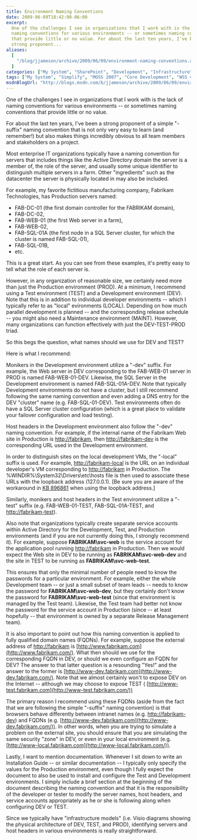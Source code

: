 ```yaml
---
title: Environment Naming Conventions
date: 2009-06-09T18:42:00-06:00
excerpt:
  One of the challenges I see in organizations that I work with is the lack of
  naming conventions for various environments -- or sometimes naming conventions
  that provide little or no value. For about the last ten years, I've been a
  strong proponent...
aliases:
  [
    "/blog/jjameson/archive/2009/06/09/environment-naming-conventions.aspx",
  ]
categories: ["My System", "SharePoint", "Development", "Infrastructure"]
tags: ["My System", "Simplify", "MOSS 2007", "Core Development", "WSS v3", "SQL Server", "Infrastructure"]
msdnBlogUrl: "http://blogs.msdn.com/b/jjameson/archive/2009/06/09/environment-naming-conventions.aspx"
---
```


One of the challenges I see in organizations that I work with is the lack of
naming conventions for various environments -- or sometimes naming conventions
that provide little or no value.

For about the last ten years, I've been a strong proponent of a simple "-suffix"
naming convention that is not only very easy to learn (and remember!) but also
makes things incredibly obvious to all team members and stakeholders on a
project.

Most enterprise IT organizations typically have a naming convention for servers
that includes things like the Active Directory domain the server is a member of,
the role of the server, and usually some unique identifier to distinguish
multiple servers in a farm. Other "ingredients" such as the datacenter the
server is physically located in may also be included.

For example, my favorite fictitious manufacturing company, Fabrikam
Technologies, has Production servers named:

- FAB-DC-01 (the first domain controller for the FABRIKAM domain),
- FAB-DC-02,
- FAB-WEB-01 (the first Web server in a farm),
- FAB-WEB-02,
- FAB-SQL-01A (the first node in a SQL Server cluster, for which the cluster is
  named FAB-SQL-01),
- FAB-SQL-01B,
- etc.

This is a great start. As you can see from these examples, it's pretty easy to
tell what the role of each server is.

However, in any organization of reasonable size, we certainly need more than
just the Production environment (PROD). At a minimum, I recommend using a Test
environment (TEST) and a Development environment (DEV). Note that this is in
addition to individual developer environments -- which I typically refer to as
"local" evironments (LOCAL). Depending on how much parallel development is
planned -- and the corresponding release schedule -- you might also need a
Maintenance environment (MAINT). However, many organizations can function
effectively with just the DEV-TEST-PROD triad.

So this begs the question, what names should we use for DEV and TEST?

Here is what I recommend:

Monikers in the Development environment utilize a "-dev" suffix. For example,
the Web server in DEV corresponding to the FAB-WEB-01 server in PROD is named
FAB-WEB-01-DEV. Likewise, the SQL Server in the Development environment is named
FAB-SQL-01A-DEV. Note that typically Development environments do not have a
cluster, but I still recommend following the same naming convention and even
adding a DNS entry for the DEV "cluster" name (e.g. FAB-SQL-01-DEV). Test
environments often do have a SQL Server cluster configuration (which is a great
place to validate your failover configuration and load testing).

Host headers in the Development environment also follow the "-dev" naming
convention. For example, if the internal name of the Fabrikam Web site in
Production is [http://fabrikam](http://fabrikam/), then
[http://fabrikam-dev](http://fabrikam-dev/) is the corresponding URL used in the
Development environment.

In order to distinguish sites on the local development VMs, the "-local" suffix
is used. For example, [http://fabrikam-local](http://fabrikam-local/) is the URL
on an individual developer's VM corresponding to
[http://fabrikam](http://fabrikam/) in Production. The
%WINDIR%\System32\Drivers\etc\hosts file is then used to associate these URLs
with the loopback address (127.0.0.1).
[Be sure you are aware of the workaround in [KB 896861](http://support.microsoft.com/kb/896861)
when using the loopback address.]

Similarly, monikers and host headers in the Test environment utilize a "-test"
suffix (e.g. FAB-WEB-01-TEST, FAB-SQL-01A-TEST, and
[http://fabrikam-test](http://fabrikam-test/)).

Also note that organizations typically create separate service accounts within
Active Directory for the Development, Test, and Production environments (and if
you are not currently doing this, I strongly recommend it). For example, suppose
**FABRIKAM\svc-web** is the service account for the application pool running
[http://fabrikam](http://fabrikam/) in Production. Then we would expect the Web
site in DEV to be running as **FABRIKAM\svc-web-dev** and the site in TEST to be
running as **FABRIKAM\svc-web-test**.

This ensures that only the minimal number of people need to know the passwords
for a particular environment. For example, either the whole Development team --
or just a small subset of team leads -- needs to know the password for
**FABRIKAM\svc-web-dev**, but they certainly don't know the password for
**FABRIKAM\svc-web-test** (since that environment is managed by the Test team).
Likewise, the Test team had better not know the password for the service account
in Production (since -- at least hopefully -- that environment is owned by a
separate Release Management team).

It is also important to point out how this naming convention is applied to fully
qualified domain names (FQDNs). For example, suppose the external address of
[http://fabrikam](http://fabrikam/) is
[http://www.fabrikam.com](http://www.fabrikam.com/). What then should we use for
the corresponding FQDN in DEV, or should we even configure an FQDN for DEV? The
answer to that latter question is a resounding "Yes!" and the answer to the
former is [http://www-dev.fabrikam.com](http://www-dev.fabrikam.com/). Note that
we almost certainly won't to expose DEV on the Internet -- although we may
choose to expose TEST (
[http://www-test.fabrikam.com](http://www-test.fabrikam.com/))

The primary reason I recommend using these FQDNs (aside from the fact that we
are following the simple "-suffix" naming convention) is that browsers behave
differently between intranet names (e.g.
[http://fabrikam-dev](http://fabrikam-dev/)) and FQDNs (e.g.
[http://www-dev.fabrikam.com](http://www-dev.fabrikam.com/)). In other words,
when you are trying to simulate a problem on the external site, you should
ensure that you are simulating the same security "zone" in DEV, or even in your
local environment (e.g.
[http://www-local.fabrikam.com](http://www-local.fabrikam.com/)).

Lastly, I want to mention documentation. Whenever I sit down to write an
Installation Guide -- or similar documentation -- I typically only specify the
values for the Production environment, even though I fully expect the document
to also be used to install and configure the Test and Development environments.
I simply include a brief section at the beginning of the document describing the
naming convention and that it is the responsibility of the developer or tester
to modify the server names, host headers, and service accounts appropriately as
he or she is following along when configuring DEV or TEST.

Since we typically have "infrastructure models" (i.e. Visio diagrams showing the
physical architecture of DEV, TEST, and PROD), identifying servers and host
headers in various environments is really straightforward.
